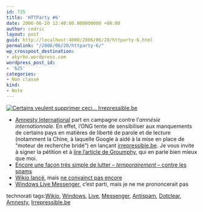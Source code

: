 ```yaml
---
id: 735
title: 'HTTParty #6'
date: 2006-06-20 12:48:00.000000000 +00:00
author: cedric
layout: post
guid: http://localhost:4000/2006/06/20/httparty-6.html
permalink: "/2006/06/20/httparty-6/"
wp_crosspost_destination:
- akyrho.wordpress.com
wordpress_post_id:
- '625'
categories:
- Non classé
kind:
- Note
---
```

[<img src="https://i2.wp.com/www.amnestyinternational.be/doc/IMG/jpg/BOUTON150_60.jpg?w=900" alt="Certains veulent supprimer ceci... Irrepressible.be" data-recalc-dims="1" />](http://irrepressible.be)

  * [Amnesty International](http://www.amnestyinternational.be/) part en campagne contre l’_amnésie internationnale_. En effet, l’ONG tente de sensibiliser aux manquements de certains pays en matières de liberté de parole et de lecture (notamment la Chine, à laquelle Google à aidé à la mise en place de “moteur de recherche bridé”) en lançant [irrepressible.be](http://irrepressible.be/). Je vous invite à signer la pétition et à [lire l’article de Groumphy](http://users.skynet.be/digital-nation/blog/archives/2006/06/entry_406.htm), qui en parle bien mieux que moi.
  * [Encore une façon très simple de lutter &#8211; _temporairement_ &#8211; contre les spams](http://feeds.feedburner.com/Actinidia?m=145)
  * [Wikio lancé](http://www.presse-citron.net/?2006/06/19/1013-wikio-c-est-parti-mon-wiki), mais [ne convainct pas encore](http://3couleurs.blogspot.com/2006/06/wikio-sitt-lanc-sitt-pt.html)
  * [Windows Live Messenger](http://www.journaldugeek.com/index.php?2006/06/20/3842-windows-live-messenger-en-orbite), c’est parti, mais je ne me prononcerait pas

technorati tags:[Wikio](http://technorati.com/tag/Wikio), [Windows](http://technorati.com/tag/Windows), [Live](http://technorati.com/tag/Live), [Messenger](http://technorati.com/tag/Messenger), [Antispam](http://technorati.com/tag/Antispam), [Dotclear](http://technorati.com/tag/Dotclear), [Amnesty](http://technorati.com/tag/Amnesty), [Irrepressible.be](http://technorati.com/tag/Irrepressible.be)